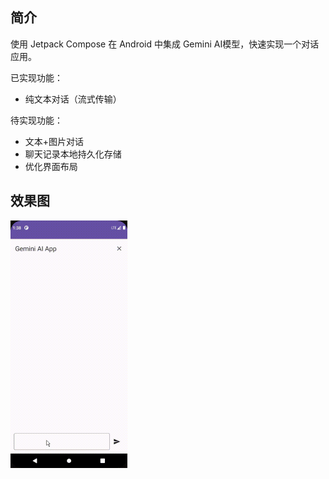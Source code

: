 ## 简介

使用 Jetpack Compose 在 Android 中集成 Gemini AI模型，快速实现一个对话应用。

已实现功能：

* 纯文本对话（流式传输）



待实现功能：

* 文本+图片对话
* 聊天记录本地持久化存储
* 优化界面布局



## 效果图

<img src="README/大黄蜂录屏 2023-12-31 09-38-37.gif" style="zoom: 50%;" />

